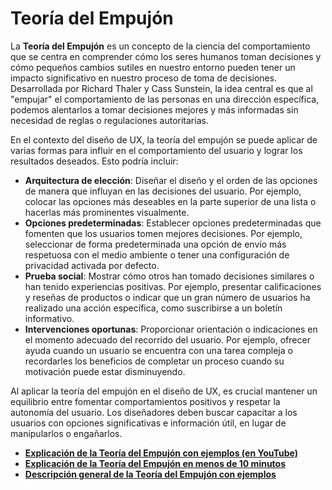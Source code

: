 # Teoría del Empujón

La **Teoría del Empujón** es un concepto de la ciencia del comportamiento que se centra en comprender cómo los seres humanos toman decisiones y cómo pequeños cambios sutiles en nuestro entorno pueden tener un impacto significativo en nuestro proceso de toma de decisiones. Desarrollada por Richard Thaler y Cass Sunstein, la idea central es que al "empujar" el comportamiento de las personas en una dirección específica, podemos alentarlos a tomar decisiones mejores y más informadas sin necesidad de reglas o regulaciones autoritarias.

En el contexto del diseño de UX, la teoría del empujón se puede aplicar de varias formas para influir en el comportamiento del usuario y lograr los resultados deseados. Esto podría incluir:

- **Arquitectura de elección**: Diseñar el diseño y el orden de las opciones de manera que influyan en las decisiones del usuario. Por ejemplo, colocar las opciones más deseables en la parte superior de una lista o hacerlas más prominentes visualmente.
- **Opciones predeterminadas**: Establecer opciones predeterminadas que fomenten que los usuarios tomen mejores decisiones. Por ejemplo, seleccionar de forma predeterminada una opción de envío más respetuosa con el medio ambiente o tener una configuración de privacidad activada por defecto.
- **Prueba social**: Mostrar cómo otros han tomado decisiones similares o han tenido experiencias positivas. Por ejemplo, presentar calificaciones y reseñas de productos o indicar que un gran número de usuarios ha realizado una acción específica, como suscribirse a un boletín informativo.
- **Intervenciones oportunas**: Proporcionar orientación o indicaciones en el momento adecuado del recorrido del usuario. Por ejemplo, ofrecer ayuda cuando un usuario se encuentra con una tarea compleja o recordarles los beneficios de completar un proceso cuando su motivación puede estar disminuyendo.

Al aplicar la teoría del empujón en el diseño de UX, es crucial mantener un equilibrio entre fomentar comportamientos positivos y respetar la autonomía del usuario. Los diseñadores deben buscar capacitar a los usuarios con opciones significativas e información útil, en lugar de manipularlos o engañarlos.

- **[Explicación de la Teoría del Empujón con ejemplos (en YouTube)](https://www.youtube.com/watch?v=u3yxxteiyya&ab_channel=epm)**
- **[Explicación de la Teoría del Empujón en menos de 10 minutos](https://youtu.be/fA5eGIMZTRQ)**
- **[Descripción general de la Teoría del Empujón con ejemplos](https://www.businessballs.com/improving-workplace-performance/nudge-theory/)**
